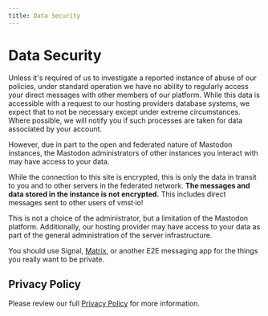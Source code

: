 ```yaml
---
title: Data Security
---
```


# Data Security

Unless it's required of us to investigate a reported instance of abuse of our policies, under standard operation we have no ability to regularly access your direct messages with other members of our platform.
While this data is accessible with a request to our hosting providers database systems, we expect that to not be necessary except under extreme circumstances.
Where possible, we will notify you if such processes are taken for data associated by your account.

However, due in part to the open and federated nature of Mastodon instances, the Mastodon administrators of other instances you interact with may have access to your data.

While the connection to this site is encrypted, this is only the data in transit to you and to other servers in the federated network.
**The messages and data stored in the instance is not encrypted.**
This includes direct messages sent to other users of vmst·io!

This is not a choice of the administrator, but a limitation of the Mastodon platform.
Additionally, our hosting provider may have access to your data as part of the general administration of the server infrastructure.

You should use Signal, [Matrix](/matrix), or another E2E messaging app for the things you really want to be private.

## Privacy Policy

Please review our full [Privacy Policy](/tos) for more information.
